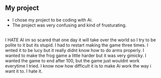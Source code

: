 ## My project
- I chose my project to be coding with Ai.
- The project was very confusing and kind of frusturating. 

<br> 
I HATE AI im so scared that one day it will take over the world so I try to be polite to it but its stupid. I had to restart making the game three times. I wnted it to be lucy but it really didnt know how to do arms properly. I wanted to make the frog game a little harder but it was very gimicky. I wanted the game to end after 100, but the game just wouldnt work everytime I tried. I know now how difficult it is to make Ai work the way i want it to. I hate it.  
